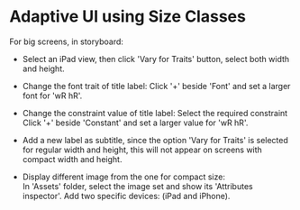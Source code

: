 # Adaptive UI using Size Classes




For big screens, in storyboard:


- Select an iPad view, then click 'Vary for Traits' button, select both width and height. 

- Change the font trait of title label: 
			Click '+' beside 'Font' and set a larger font for 'wR hR'.
			
- Change the constraint value of title label:
			Select the required constraint
			Click '+' beside 'Constant' and set a larger value for 'wR hR'.
			
- Add a new label as subtitle, since the option 'Vary for Traits' is selected for regular width and height,
	this will not appear on screens with compact width and height.
	
- Display different image from the one for compact size:	
			In 'Assets' folder, select the image set and show its 'Attributes inspector'.
			Add two specific devices: (iPad and iPhone).
